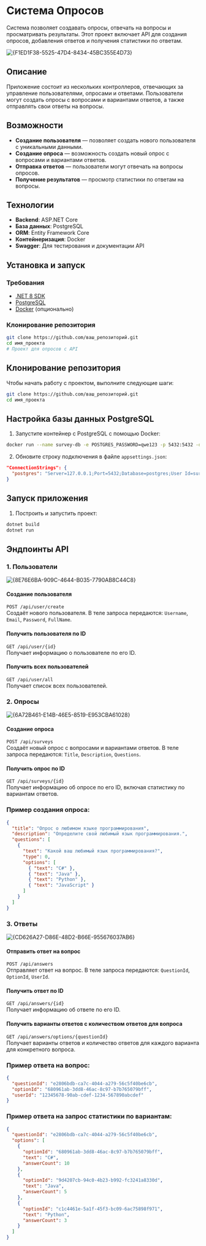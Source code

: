 # Система Опросов

Система позволяет создавать опросы, отвечать на вопросы и просматривать результаты. Этот проект включает API для создания опросов, добавления ответов и получения статистики по ответам.

![{F1ED1F38-5525-47D4-8434-45BC355E4D73}](https://github.com/user-attachments/assets/727b20bf-9e6d-4af7-9a3a-ef0c7fcccd7c)

## Описание

Приложение состоит из нескольких контроллеров, отвечающих за управление пользователями, опросами и ответами. Пользователи могут создать опросы с вопросами и вариантами ответов, а также отправлять свои ответы на вопросы.

## Возможности

- **Создание пользователя** — позволяет создать нового пользователя с уникальными данными.
- **Создание опроса** — возможность создать новый опрос с вопросами и вариантами ответов.
- **Отправка ответов** — пользователи могут отвечать на вопросы опросов.
- **Получение результатов** — просмотр статистики по ответам на вопросы.

## Технологии

- **Backend**: ASP.NET Core 
- **База данных**: PostgreSQL
- **ORM**: Entity Framework Core
- **Контейнеризация**: Docker
- **Swagger**: Для тестирования и документации API

## Установка и запуск

### Требования

- [.NET 8 SDK](https://dotnet.microsoft.com/download)
- [PostgreSQL](https://www.postgresql.org/download/)
- [Docker](https://www.docker.com/get-started) (опционально)

### Клонирование репозитория

```bash
git clone https://github.com/ваш_репозиторий.git
cd имя_проекта
# Проект для опросов с API
```

## Клонирование репозитория

Чтобы начать работу с проектом, выполните следующие шаги:

```bash
git clone https://github.com/ваш_репозиторий.git
cd имя_проекта
```

## Настройка базы данных PostgreSQL

1. Запустите контейнер с PostgreSQL с помощью Docker:

```bash
docker run --name survey-db -e POSTGRES_PASSWORD=qwe123 -p 5432:5432 -d postgres
```

2. Обновите строку подключения в файле `appsettings.json`:

```json
"ConnectionStrings": {
  "postgres": "Server=127.0.0.1;Port=5432;Database=postgres;User Id=survey;Password=qwe123; Include Error Detail=true"
}
```

## Запуск приложения

1. Построить и запустить проект:

```bash
dotnet build
dotnet run
```
## Эндпоинты API

### 1. Пользователи

![{8E76E6BA-909C-4644-B035-7790AB8C44C8}](https://github.com/user-attachments/assets/ad391cb1-a8c5-4916-b9c5-bbc2ba178496)
#### Создание пользователя
`POST /api/user/create`  
Создаёт нового пользователя. В теле запроса передаются: `Username`, `Email`, `Password`, `FullName`.

#### Получить пользователя по ID
`GET /api/user/{id}`  
Получает информацию о пользователе по его ID.

#### Получить всех пользователей
`GET /api/user/all`  
Получает список всех пользователей.

### 2. Опросы
![{6A72B461-E14B-46E5-8519-E953CBA61028}](https://github.com/user-attachments/assets/7a2f71da-ae67-4501-8bb7-9ebdeebbed6b)

#### Создание опроса
`POST /api/surveys`  
Создаёт новый опрос с вопросами и вариантами ответов. В теле запроса передаются: `Title`, `Description`, `Questions`.

#### Получить опрос по ID
`GET /api/surveys/{id}`  
Получает информацию об опросе по его ID, включая статистику по вариантам ответов.

### Пример создания опроса:

```json
{
  "title": "Опрос о любимом языке программирования",
  "description": "Определите свой любимый язык программирования.",
  "questions": [
    {
      "text": "Какой ваш любимый язык программирования?",
      "type": 0,
      "options": [
        { "text": "C#" },
        { "text": "Java" },
        { "text": "Python" },
        { "text": "JavaScript" }
      ]
    }
  ]
}
```

### 3. Ответы
![{CD626A27-D86E-48D2-B66E-955676037AB6}](https://github.com/user-attachments/assets/323121ef-66e9-405f-aada-c4dd76445797)

#### Отправить ответ на вопрос
`POST /api/answers`  
Отправляет ответ на вопрос. В теле запроса передаются: `QuestionId`, `OptionId`, `UserId`.

#### Получить ответ по ID
`GET /api/answers/{id}`  
Получает информацию об ответе по его ID.

#### Получить варианты ответов с количеством ответов для вопроса
`GET /api/answers/options/{questionId}`  
Получает варианты ответов и количество ответов для каждого варианта для конкретного вопроса.

### Пример ответа на вопрос:

```json
{
  "questionId": "e2806bdb-ca7c-4044-a279-56c5f40be6cb",
  "optionId": "680961ab-3dd8-46ac-8c97-b7b765079bff",
  "userId": "12345678-90ab-cdef-1234-567890abcdef"
}
```

### Пример ответа на запрос статистики по вариантам:

```json
{
  "questionId": "e2806bdb-ca7c-4044-a279-56c5f40be6cb",
  "options": [
    {
      "optionId": "680961ab-3dd8-46ac-8c97-b7b765079bff",
      "text": "C#",
      "answerCount": 10
    },
    {
      "optionId": "9d4207cb-94c0-4b23-b992-fc3241a8330d",
      "text": "Java",
      "answerCount": 5
    },
    {
      "optionId": "c1c4461e-5a1f-45f3-bc09-6ac75898f971",
      "text": "Python",
      "answerCount": 3
    }
  ]
}
```
